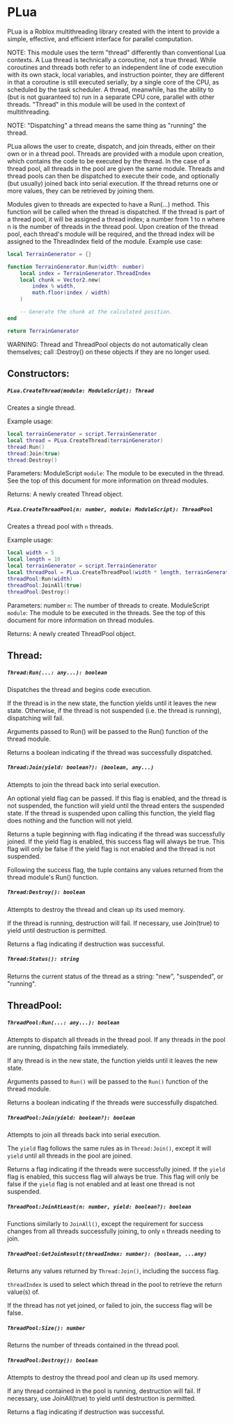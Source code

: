 # PLua
PLua is a Roblox multithreading library created with the intent to provide a simple, effective, and efficient interface for parallel computation.

NOTE: This module uses the term "thread" differently than conventional Lua contexts. A Lua thread is technically a coroutine, not a true thread.
		While coroutines and threads both refer to an independent line of code execution with its own stack, local variables, and instruction pointer,
		they are different in that a coroutine is still executed serially, by a single core of the CPU, as scheduled by the task scheduler. A thread,
		meanwhile, has the ability to (but is not guaranteed to) run in a separate CPU core, parallel with other threads.
		"Thread" in this module will be used in the context of multithreading.

NOTE: "Dispatching" a thread means the same thing as "running" the thread.

PLua allows the user to create, dispatch, and join threads, either on their own or in a thread pool. Threads are provided with a module upon creation,
which contains the code to be executed by the thread. In the case of a thread pool, all threads in the pool are given the same module. Threads and
thread pools can then be dispatched to execute their code, and optionally (but usually) joined back into serial execution. If the thread returns one
or more values, they can be retrieved by joining them.

Modules given to threads are expected to have a Run(...) method. This function will be called when the thread is dispatched. If the thread is part of
a thread pool, it will be assigned a thread index; a number from 1 to n where n is the number of threads in the thread pool. Upon creation of the thread
pool, each thread's module will be required, and the thread index will be assigned to the ThreadIndex field of the module.
Example use case:

```lua
local TerrainGenerator = {}

function TerrainGenerator.Run(width: number)
	local index = TerrainGenerator.ThreadIndex
	local chunk = Vector2.new(
		index % width,
		math.floor(index / width)
	)

	-- Generate the chunk at the calculated position.
end

return TerrainGenerator
```

WARNING: Thread and ThreadPool objects do not automatically clean themselves; call :Destroy() on these objects if they are no longer used.

## Constructors:
##### `PLua.CreateThread(module: ModuleScript): Thread`
Creates a single thread.

Example usage:
```lua
local terrainGenerator = script.TerrainGenerator
local thread = PLua.CreateThread(terrainGenerator)
thread:Run()
thread:Join(true)
thread:Destroy()
```

Parameters:
ModuleScript `module`:
	The module to be executed in the thread.
	See the top of this document for more information on thread modules.

Returns:
	A newly created Thread object.

##### `PLua.CreateThreadPool(n: number, module: ModuleScript): ThreadPool`
Creates a thread pool with `n` threads.

Example usage:
```lua
local width = 5
local length = 10
local terrainGenerator = script.TerrainGenerator
local threadPool = PLua.CreateThreadPool(width * length, terrainGenerator)
threadPool:Run(width)
threadPool:JoinAll(true)
threadPool:Destroy()
```

Parameters:
number `n`: The number of threads to create.
ModuleScript `module`:
	The module to be executed in the threads.
	See the top of this document for more information on thread modules.

Returns:
	A newly created ThreadPool object.

## Thread:
##### `Thread:Run(...: any...): boolean`
Dispatches the thread and begins code execution.

If the thread is in the new state, the function yields until it leaves the new state.
Otherwise, if the thread is not suspended (i.e. the thread is running), dispatching will fail.

Arguments passed to Run() will be passed to the Run() function of the thread module.

Returns a boolean indicating if the thread was successfully dispatched.

##### `Thread:Join(yield: boolean?): (boolean, any...)`
Attempts to join the thread back into serial execution.

An optional yield flag can be passed. If this flag is enabled, and the thread is not
suspended, the function will yield until the thread enters the suspended state. If the
thread is suspended upon calling this function, the yield flag does nothing and the
function will not yield.

Returns a tuple beginning with flag indicating if the thread was successfully joined.
If the yield flag is enabled, this success flag will always be true. This flag will
only be false if the yield flag is not enabled and the thread is not suspended.

Following the success flag, the tuple contains any values returned from the thread module's
Run() function.

##### `Thread:Destroy(): boolean`
Attempts to destroy the thread and clean up its used memory.

If the thread is running, destruction will fail.
If necessary, use Join(true) to yield until destruction is permitted.

Returns a flag indicating if destruction was successful.

##### `Thread:Status(): string`
Returns the current status of the thread as a string:
"new", "suspended", or "running".

## ThreadPool:
##### `ThreadPool:Run(...: any...): boolean`
Attempts to dispatch all threads in the thread pool.
If any threads in the pool are running, dispatching fails immediately.

If any thread is in the new state, the function yields until it leaves the new state.

Arguments passed to `Run()` will be passed to the `Run()` function of the thread module.

Returns a boolean indicating if the threads were successfully dispatched.

##### `ThreadPool:Join(yield: boolean?): boolean`
Attempts to join all threads back into serial execution.

The `yield` flag follows the same rules as in `Thread:Join()`, except it will `yield` until all
threads in the pool are joined.

Returns a flag indicating if the threads were successfully joined.
If the `yield` flag is enabled, this success flag will always be true. This flag will
only be false if the `yield` flag is not enabled and at least one thread is not suspended.

##### `ThreadPool:JoinAtLeast(n: number, yield: boolean?): boolean`
Functions similarly to `JoinAll()`, except the requirement for success changes from all threads
successfully joining, to only `n` threads needing to join.

##### `ThreadPool:GetJoinResult(threadIndex: number): (boolean, ...any)`
Returns any values returned by `Thread:Join()`, including the success flag.

`threadIndex` is used to select which thread in the pool to retrieve the return value(s) of.

If the thread has not yet joined, or failed to join, the success flag will be false.

##### `ThreadPool:Size(): number`
Returns the number of threads contained in the thread pool.

##### `ThreadPool:Destroy(): boolean`
Attempts to destroy the thread pool and clean up its used memory.

If any thread contained in the pool is running, destruction will fail.
If necessary, use JoinAll(true) to yield until destruction is permitted.

Returns a flag indicating if destruction was successful.